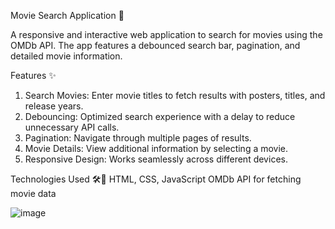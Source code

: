Movie Search Application 🎥

A responsive and interactive web application to search for movies using the OMDb API. The app features a debounced search bar, pagination, and detailed movie information.

Features ✨
1. Search Movies: Enter movie titles to fetch results with posters, titles, and release years.
2. Debouncing: Optimized search experience with a delay to reduce unnecessary API calls.
3. Pagination: Navigate through multiple pages of results.
4. Movie Details: View additional information by selecting a movie.
5. Responsive Design: Works seamlessly across different devices.

Technologies Used 🛠️🚀
HTML, CSS, JavaScript
OMDb API for fetching movie data


![image](https://github.com/user-attachments/assets/0004ab51-7dd3-46a9-b369-a074de39fad6)
